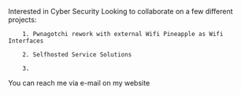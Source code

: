 Interested in Cyber Security
Looking to collaborate on a few different projects:

        1. Pwnagotchi rework with external Wifi Pineapple as Wifi Interfaces
        
        2. Selfhosted Service Solutions
        
        3. 

You can reach me via e-mail on my website

<!---
tobias-rauch/tobias-rauch is a ✨ special ✨ repository because its `README.md` (this file) appears on your GitHub profile.
You can click the Preview link to take a look at your changes.
--->
